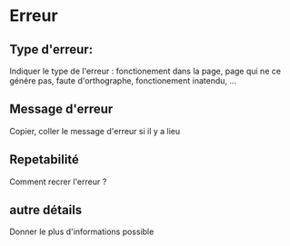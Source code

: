 # Erreur
## Type d'erreur:
Indiquer le type de l'erreur : fonctionement dans la page, page qui ne ce génére pas, faute d'orthographe, fonctionement inatendu, ...
## Message d'erreur
Copier, coller le message d'erreur si il y a lieu
## Repetabilité
Comment recrer l'erreur ?
## autre détails
Donner le plus d'informations possible
